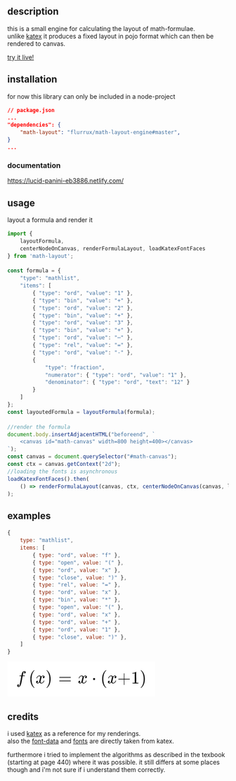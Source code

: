 ## description

this is a small engine for calculating the layout of math-formulae.  
unlike [katex](https://katex.org/) it produces a fixed layout in pojo format which can then be rendered to canvas.  

[try it live!](https://tender-brattain-a839fc.netlify.com/)


## installation  

for now this library can only be included in a node-project  

```json
// package.json
...
"dependencies": {
    "math-layout": "flurrux/math-layout-engine#master",
}
...
```

### documentation 

<https://lucid-panini-eb3886.netlify.com/>

## usage  

layout a formula and render it

```javascript
import { 
    layoutFormula, 
    centerNodeOnCanvas, renderFormulaLayout, loadKatexFontFaces
} from 'math-layout';

const formula = {
    "type": "mathlist",
    "items": [
        { "type": "ord", "value": "1" },
        { "type": "bin", "value": "+" },
        { "type": "ord", "value": "2" },
        { "type": "bin", "value": "+" },
        { "type": "ord", "value": "3" },
        { "type": "bin", "value": "+" },
        { "type": "ord", "value": "⋯" },
        { "type": "rel", "value": "=" },
        { "type": "ord", "value": "-" },
        {
            "type": "fraction",
            "numerator": { "type": "ord", "value": "1" },
            "denominator": { "type": "ord", "text": "12" }
        }
    ]
};
const layoutedFormula = layoutFormula(formula);

//render the formula
document.body.insertAdjacentHTML("beforeend", `
    <canvas id="math-canvas" width=800 height=400></canvas>
`);
const canvas = document.querySelector("#math-canvas");
const ctx = canvas.getContext("2d");
//loading the fonts is asynchronous
loadKatexFontFaces().then(
    () => renderFormulaLayout(canvas, ctx, centerNodeOnCanvas(canvas, layoutedFormula))
);

```

## examples  

```javascript
{
    type: "mathlist",
    items: [
        { type: "ord", value: "f" },
        { type: "open", value: "(" },
        { type: "ord", value: "x" },
        { type: "close", value: ")" },
        { type: "rel", value: "=" },
        { type: "ord", value: "x" },
        { type: "bin", value: "*" },
        { type: "open", value: "(" },
        { type: "ord", value: "x" },
        { type: "ord", value: "+" },
        { type: "ord", value: "1" },
        { type: "close", value: ")" },
    ]
}
```
![rendered formula](https://github.com/flurrux/math-layout-engine/blob/master/dev/sample-renders/sample-render-11.png)


## credits  

i used [katex](https://katex.org/#demo) as a reference for my renderings.  
also the [font-data](https://github.com/KaTeX/katex-fonts/blob/b4477ffc58391153f8e54231cab4746b9edc349d/fontMetricsData.js) and [fonts](https://cdn.jsdelivr.net/npm/katex@0.11.1/dist/fonts/) are directly taken from katex.  

furthermore i tried to implement the algorithms as described in the texbook (starting at page 440) where it was possible. it still differs at some places though and i'm not sure if i understand them correctly.  